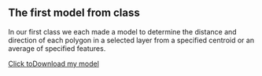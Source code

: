 ## The first model from class

In our first class we each made a model to determine the distance and direction of each polygon in a selected layer from a specified centroid or an average of specified features.

[Click toDownload my model](DisDirModel.model3)
